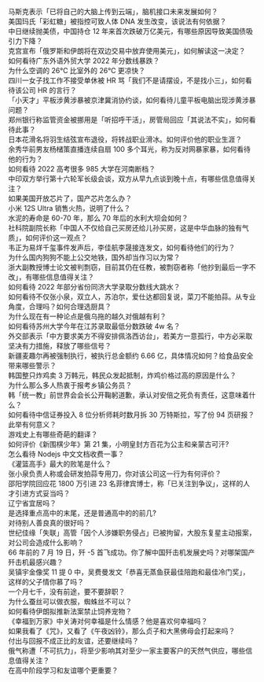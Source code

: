 马斯克表示「已将自己的大脑上传到云端」，脑机接口未来发展如何？  
美国玛氏「彩虹糖」被指控可致人体 DNA 发生改变，该说法有何依据？  
中日继续抛美债，中国持仓 12 年来首次跌破万亿美元，有哪些原因导致美国债吸引力下降？  
克宫宣布「俄罗斯和伊朗将在双边交易中放弃使用美元」，如何解读这一决定？  
如何看待广东外语外贸大学 2022 年分数线暴跌？  
为什么空调的 26℃ 比室外的 26℃ 更凉快？  
四川一女子找工作不接受单休被 HR 骂「我们不是请摆设，不是找小三」，如何看待该公司 HR 的言行？  
「小天才」平板涉黄涉暴被京津冀消协约谈，如何看待儿童平板电脑出现涉黄涉暴问题？  
郑州银行称监管资金被挪用是「听招呼干活」，房管局回应「其说法不实」，如何看待此事？  
日本花滑名将羽生结弦宣布退役，将转战职业滑冰。如何评价他的职业生涯？  
余秀华前男友杨槠策直播连续自扇 100 多个耳光，称为反对网暴家暴，如何看待他的行为？  
如何看待 2022 高考很多 985 大学在河南断档？  
中印双方举行第十六轮军长级会谈，双方从早九点谈到晚十点，有哪些信息值得关注？  
如果美国开放芯片了，国产芯片怎么办？  
小米 12S Ultra 销售火热，说明了什么？  
水泥的寿命是 60-70 年，那么 70 年后的水利大坝会如何？  
社科院副院长称「中国人不仅给自己买房还给儿孙买房，这是中华血脉的独有气质」，如何评价这一观点？  
韦正为易烊千玺事件发声后，李佳航李晟接连发文，如何看待他们的行为？  
为什么国内狗狗不能上公交地铁，国外却当作习以为常？  
浙大副教授博士论文被判剽窃，目前其仍在任教，被剽窃者称「他抄到最后一字不改」，有哪些信息值得关注？  
如何看待 2022 年部分省份同济大学录取分数线大跳水？  
如何看待不仅张小泉，双立人，苏泊尔，爱仕达都回复说，菜刀不能拍蒜。从专业角度，合理吗？如何合理选厨具？  
为什么现在有一种论点是俄乌拖的越久对俄越有利？  
如何看待苏州大学今年在江苏录取最低分数跌破 4w 名？  
外交部表示「中方要求美方不得安排佩洛西访台」，若美方一意孤行，中方必采取坚决有力措施，释放了哪些信号？  
新疆麦趣尔再被强制执行，被执行总金额约 6.66 亿，具体情况如何？给食品安全带来哪些警示？  
韩国整只炸鸡卖 3 万韩元，韩民众发起抵制，炸鸡价格过高的原因是什么？  
为什么那么多人热衷于报考乡镇公务员？  
韩「统一教」前世界会会长公开鞠躬道歉，承认对安倍之死负有责任，这意味着什么？  
如何看待中信证券投入 8 位分析师耗时数月拆 30 万特斯拉，写了份 94 页研报？ 此举有何意义？  
游戏史上有哪些奇葩的翻译？  
如何评价《新围棋少年》第 21 集，小明皇封方百花为公主和亲蒙古可汗?  
怎么看待 Nodejs 中文文档收费一事？  
《灌篮高手》最大的败笔是什么？  
张小泉负责人称或会研发拍蒜专用刀，你对该公司这一行为有何评价？  
邵阳学院回应花 1800 万引进 23 名菲律宾博士，称「已关注到争议」，这样的人才引进方式妥当吗？  
辽宁省宜居吗？  
是选择重点高中的末尾，还是普通高中的的前几?  
对待别人善良真的很好吗？  
世纪佳缘「失联」高管「因个人涉嫌职务侵占」已被拘留，大股东复星主动报案，对公司会造成什么影响？  
66 年前的 7 月 19 日，歼 -5 首飞成功。你了解中国歼击机发展史吗？对哪架国产歼击机最感兴趣？  
吴镇宇金像奖 11 提 0 中，吴费曼发文「恭喜无蒸鱼获最佳陪跑和最佳冷门奖」，这样的父子情你慕了吗？  
一个月七千，没有前途，要不要辞职？  
为什么蚕丝可以做衣服，蜘蛛丝不可以？  
如何看待伊朗拟推新法案禁止饲养宠物？  
《幸福到万家》中关涛对何幸福是什么情感？他是喜欢何幸福吗？  
如果我看了《咒》，又看了《午夜凶铃》，那么贞子和大黑佛母会打起来吗？  
付出与回报不成正比的友谊，还要继续吗？  
俄气称遭「不可抗力」，将至少影响其对至少一家主要客户的天然气供应，哪些信息值得关注？  
在高中阶段学习和友谊哪个更重要？  
